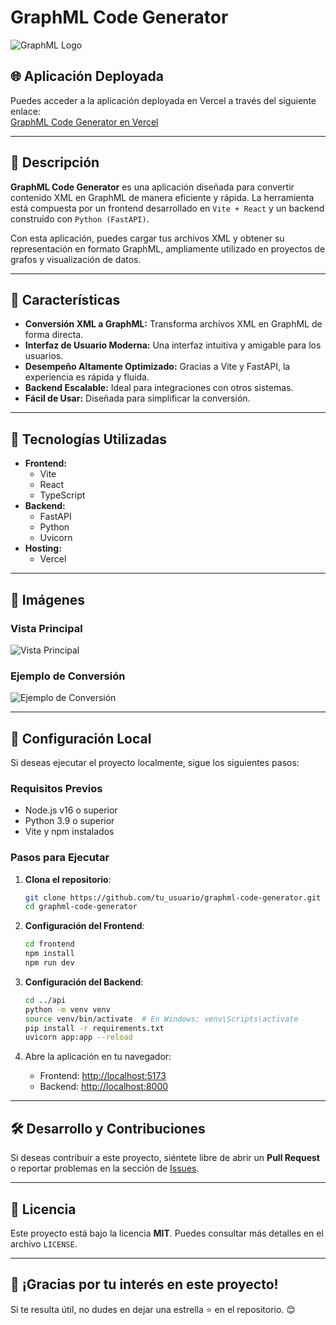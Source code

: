 # GraphML Code Generator

![GraphML Logo](https://via.placeholder.com/800x200.png?text=GraphML+Code+Generator)

## 🌐 Aplicación Deployada
Puedes acceder a la aplicación deployada en Vercel a través del siguiente enlace:  
[GraphML Code Generator en Vercel](https://graph-ml-code-generator-aag.vercel.app/)

---

## 📖 Descripción

**GraphML Code Generator** es una aplicación diseñada para convertir contenido XML en GraphML de manera eficiente y rápida. La herramienta está compuesta por un frontend desarrollado en `Vite + React` y un backend construido con `Python (FastAPI)`.  

Con esta aplicación, puedes cargar tus archivos XML y obtener su representación en formato GraphML, ampliamente utilizado en proyectos de grafos y visualización de datos.

---

## 🎯 Características

- **Conversión XML a GraphML:** Transforma archivos XML en GraphML de forma directa.
- **Interfaz de Usuario Moderna:** Una interfaz intuitiva y amigable para los usuarios.
- **Desempeño Altamente Optimizado:** Gracias a Vite y FastAPI, la experiencia es rápida y fluida.
- **Backend Escalable:** Ideal para integraciones con otros sistemas.
- **Fácil de Usar:** Diseñada para simplificar la conversión.

---

## 🚀 Tecnologías Utilizadas

- **Frontend:** 
  - Vite
  - React
  - TypeScript
- **Backend:** 
  - FastAPI
  - Python
  - Uvicorn
- **Hosting:** 
  - Vercel

---

## 📸 Imágenes

### Vista Principal
![Vista Principal](https://via.placeholder.com/800x400.png?text=Vista+Principal)

### Ejemplo de Conversión
![Ejemplo de Conversión](https://via.placeholder.com/800x400.png?text=Ejemplo+de+Conversión)

---

## 🔧 Configuración Local

Si deseas ejecutar el proyecto localmente, sigue los siguientes pasos:

### Requisitos Previos
- Node.js v16 o superior
- Python 3.9 o superior
- Vite y npm instalados

### Pasos para Ejecutar

1. **Clona el repositorio**:
   ```bash
   git clone https://github.com/tu_usuario/graphml-code-generator.git
   cd graphml-code-generator
   ```

2. **Configuración del Frontend**:
   ```bash
   cd frontend
   npm install
   npm run dev
   ```

3. **Configuración del Backend**:
   ```bash
   cd ../api
   python -m venv venv
   source venv/bin/activate  # En Windows: venv\Scripts\activate
   pip install -r requirements.txt
   uvicorn app:app --reload
   ```

4. Abre la aplicación en tu navegador:
   - Frontend: [http://localhost:5173](http://localhost:5173)
   - Backend: [http://localhost:8000](http://localhost:8000)

---

## 🛠️ Desarrollo y Contribuciones

Si deseas contribuir a este proyecto, siéntete libre de abrir un **Pull Request** o reportar problemas en la sección de [Issues](https://github.com/antonioap101/GraphML-Code-Generator/issues).

---

## 📝 Licencia

Este proyecto está bajo la licencia **MIT**. Puedes consultar más detalles en el archivo `LICENSE`.

---

## 🌟 ¡Gracias por tu interés en este proyecto!

Si te resulta útil, no dudes en dejar una estrella ⭐ en el repositorio. 😊
